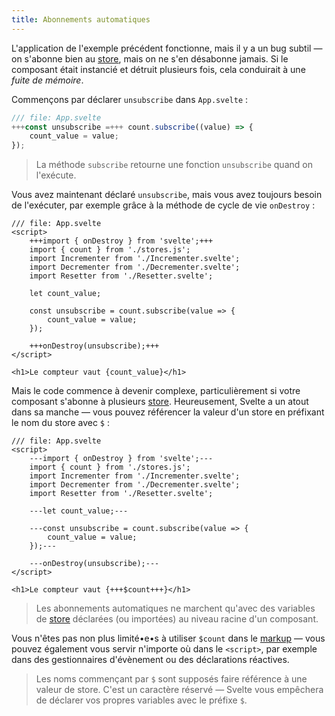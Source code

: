 ```yaml
---
title: Abonnements automatiques
---
```


L'application de l'exemple précédent fonctionne, mais il y a un bug subtil — on s'abonne bien au <span class="vo">[store](PUBLIC_SVELTE_SITE_URL/docs/sveltejs#store)</span>, mais on ne s'en désabonne jamais. Si le composant était instancié et détruit plusieurs fois, cela conduirait à une _fuite de mémoire_.

Commençons par déclarer `unsubscribe` dans `App.svelte` :

```js
/// file: App.svelte
+++const unsubscribe =+++ count.subscribe((value) => {
	count_value = value;
});
```

> La méthode `subscribe` retourne une fonction `unsubscribe` quand on l'exécute.

Vous avez maintenant déclaré `unsubscribe`, mais vous avez toujours besoin de l'exécuter, par exemple grâce à la méthode de cycle de vie `onDestroy` :

```svelte
/// file: App.svelte
<script>
	+++import { onDestroy } from 'svelte';+++
	import { count } from './stores.js';
	import Incrementer from './Incrementer.svelte';
	import Decrementer from './Decrementer.svelte';
	import Resetter from './Resetter.svelte';

	let count_value;

	const unsubscribe = count.subscribe(value => {
		count_value = value;
	});

	+++onDestroy(unsubscribe);+++
</script>

<h1>Le compteur vaut {count_value}</h1>
```

Mais le code commence à devenir complexe, particulièrement si votre composant s'abonne à plusieurs <span class="vo">[store](PUBLIC_SVELTE_SITE_URL/docs/sveltejs#store)</span>.
Heureusement, Svelte a un atout dans sa manche — vous pouvez référencer la valeur d'un store en préfixant le nom du store avec `$` :

```svelte
/// file: App.svelte
<script>
	---import { onDestroy } from 'svelte';---
	import { count } from './stores.js';
	import Incrementer from './Incrementer.svelte';
	import Decrementer from './Decrementer.svelte';
	import Resetter from './Resetter.svelte';

	---let count_value;---

	---const unsubscribe = count.subscribe(value => {
		count_value = value;
	});---

	---onDestroy(unsubscribe);---
</script>

<h1>Le compteur vaut {+++$count+++}</h1>
```

> Les abonnements automatiques ne marchent qu'avec des variables de <span class="vo">[store](PUBLIC_SVELTE_SITE_URL/docs/sveltejs#store)</span> déclarées (ou importées) au niveau racine d'un composant.

Vous n'êtes pas non plus limité•e•s à utiliser `$count` dans le <span class="vo">[markup](PUBLIC_SVELTE_SITE_URL/docs/web#markup)</span> — vous pouvez également vous servir n'importe où dans le `<script>`, par exemple dans des gestionnaires d'évènement ou des déclarations réactives.

> Les noms commençant par `$` sont supposés faire référence à une valeur de store. C'est un caractère réservé — Svelte vous empêchera de déclarer vos propres variables avec le préfixe `$`.
